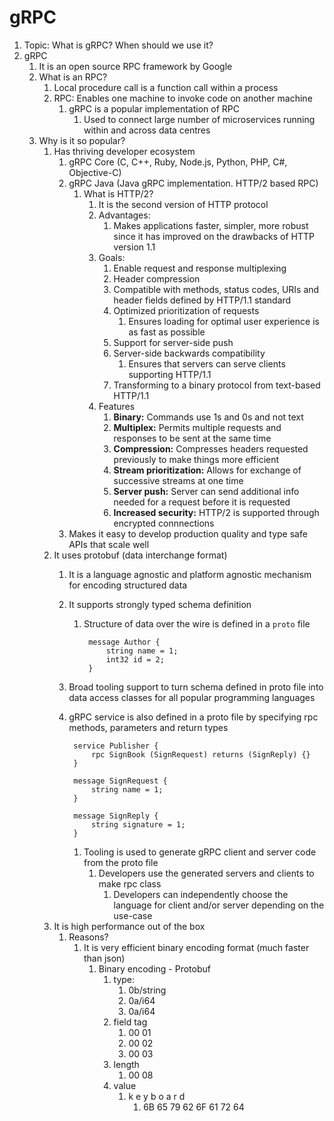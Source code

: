 # gRPC #
1. Topic: What is gRPC? When should we use it?
2. gRPC
	1. It is an open source RPC framework by Google
	2. What is an RPC?
		1. Local procedure call is a function call within a process
		2. RPC: Enables one machine to invoke code on another machine
			1. gRPC is a popular implementation of RPC
				1. Used to connect large number of microservices running within and across data centres
	3. Why is it so popular?
		1. Has thriving developer ecosystem
			1. gRPC Core (C, C++, Ruby, Node.js, Python, PHP, C#, Objective-C)
			2. gRPC Java (Java gRPC implementation. HTTP/2 based RPC)
				1. What is HTTP/2?
					1. It is the second version of HTTP protocol
					2. Advantages:
						1. Makes applications faster, simpler, more robust since it has improved on the drawbacks of HTTP version 1.1
					3. Goals:
						1. Enable request and response multiplexing
						2. Header compression
						3. Compatible with methods, status codes, URIs and header fields defined by HTTP/1.1 standard
						4. Optimized prioritization of requests
							1. Ensures loading for optimal user experience is as fast as possible
						5. Support for server-side push
						6. Server-side backwards compatibility
							1. Ensures that servers can serve clients supporting HTTP/1.1
						7. Transforming to a binary protocol from text-based HTTP/1.1
					4. Features
						1. **Binary:** Commands use 1s and 0s and not text
						2. **Multiplex:** Permits multiple requests and responses to be sent at the same time
						3. **Compression:** Compresses headers requested previously to make things more efficient
						4. **Stream prioritization:** Allows for exchange of successive streams at one time
						5. **Server push:** Server can send additional info needed for a request before it is requested
						6. **Increased security:** HTTP/2 is supported through encrypted connnections
			3. Makes it easy to develop production quality and type safe APIs that scale well
		2. It uses protobuf (data interchange format)
			1. It is a language agnostic and platform agnostic mechanism for encoding structured data
			2. It supports strongly typed schema definition
				1. Structure of data over the wire is defined in a `proto` file
				
						message Author {
							string name = 1;
							int32 id = 2;
						}

			3. Broad tooling support to turn schema defined in proto file into data access classes for all popular programming languages
			4. gRPC service is also defined in a proto file by specifying rpc methods, parameters and return types

					service Publisher {
						rpc SignBook (SignRequest) returns (SignReply) {}
					}

					message SignRequest {
						string name = 1;
					}

					message SignReply {
						string signature = 1;
					}

				1. Tooling is used to generate gRPC client and server code from the proto file
					1. Developers use the generated servers and clients to make rpc class
						1. Developers can independently choose the language for client and/or server depending on the use-case
		3. It is high performance out of the box
			1. Reasons?
				1. It is very efficient binary encoding format (much faster than json)
					1. Binary encoding - Protobuf
						1. type:
							1. 0b/string
							2. 0a/i64
							3. 0a/i64
						2. field tag
							1. 00 01
							2. 00 02
							3. 00 03
						3. length
							1. 00 08
						4. value
							1. k e y b o a r d
								1. 6B 65 79 62 6F 61 72 64